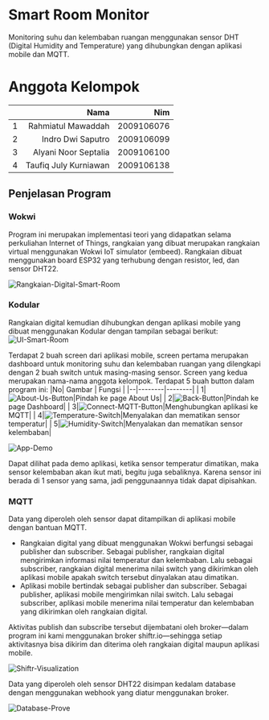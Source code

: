 # Smart Room Monitor
Monitoring suhu dan kelembaban ruangan menggunakan sensor DHT (Digital Humidity and Temperature) yang dihubungkan dengan aplikasi mobile dan MQTT. 
# Anggota Kelompok
|  |  **Nama** |**Nim** |
| ----------: | ----------: | ----------: | 
|1	|Rahmiatul Mawaddah |2009106076
|2	|Indro Dwi Saputro	|2009106099
|3	|Alyani Noor Septalia	|2009106100
|4	|Taufiq July Kurniawan	|2009106138

## Penjelasan Program

### Wokwi

Program ini merupakan implementasi teori yang didapatkan selama perkuliahan Internet of Things, rangkaian yang dibuat merupakan rangkaian virtual menggunakan Wokwi IoT simulator (embeed). Rangkaian dibuat menggunakan board ESP32 yang terhubung dengan resistor, led, dan sensor DHT22.

![Rangkaian-Digital-Smart-Room](https://github.com/AlyaniNS/Smart-Room/assets/74224380/1ac1d789-7bd5-4fae-9dc6-c8ac5daa85ff)


### Kodular
Rangkaian digital kemudian dihubungkan dengan aplikasi mobile yang dibuat menggunakan Kodular dengan tampilan sebagai berikut:
![UI-Smart-Room](https://github.com/AlyaniNS/Smart-Room/assets/74224380/c13a78c6-4878-4245-9397-63bb35340962)


Terdapat 2 buah screen dari aplikasi mobile, screen pertama merupakan dashboard untuk monitoring suhu dan kelembaban ruangan yang dilengkapi dengan 2 buah switch untuk masing-masing sensor. Screen yang kedua merupakan nama-nama anggota kelompok. 
Terdapat 5 buah button dalam program ini:
|No| Gambar | Fungsi | 
|--|--------|--------|
| 1|![About-Us-Button](https://github.com/AlyaniNS/Smart-Room/assets/74224380/0581949b-137a-448d-8cf6-88d4c2310a23)|Pindah ke page About Us|
| 2|![Back-Button](https://github.com/AlyaniNS/Smart-Room/assets/74224380/3c11416f-33c3-4be0-8bb7-e2235b98b602)|Pindah ke page Dashboard|
| 3|![Connect-MQTT-Button](https://github.com/AlyaniNS/Smart-Room/assets/74224380/27e388d8-51e3-4839-ac5f-031402aa6095)|Menghubungkan aplikasi ke MQTT|
| 4|![Temperature-Switch](https://github.com/AlyaniNS/Smart-Room/assets/74224380/2b59ec97-f3f8-44eb-83a9-7822165f291b)|Menyalakan dan mematikan sensor temperatur|
| 5|![Humidity-Switch](https://github.com/AlyaniNS/Smart-Room/assets/74224380/6ea5f293-60b2-4ed4-a1c4-f6bdec69dc48)|Menyalakan dan mematikan sensor kelembaban|



![App-Demo](https://github.com/AlyaniNS/Smart-Room/assets/74224380/08940623-0862-44f9-beea-c0afcddeca3d)

Dapat dilihat pada demo aplikasi, ketika sensor temperatur dimatikan, maka sensor kelembaban akan ikut mati, begitu juga sebaliknya. Karena sensor ini berada di 1 sensor yang sama, jadi penggunaannya tidak dapat dipisahkan.

### MQTT
Data yang diperoleh oleh sensor dapat ditampilkan di aplikasi mobile dengan bantuan MQTT. 
- Rangkaian digital yang dibuat menggunakan Wokwi berfungsi sebagai publisher dan subscriber. Sebagai publisher, rangkaian digital mengirimkan informasi nilai temperatur dan kelembaban. Lalu sebagai subscriber, rangkaian digital menerima nilai switch yang dikirimkan oleh aplikasi mobile apakah switch tersebut dinyalakan atau dimatikan.
- Aplikasi mobile bertindak sebagai publisher dan subscriber. Sebagai publisher, aplikasi mobile mengirimkan nilai switch. Lalu sebagai subscriber, aplikasi mobile menerima nilai temperatur dan kelembaban yang dikirimkan oleh rangkaian digital.

Aktivitas publish dan subscribe tersebut dijembatani oleh broker—dalam program ini kami menggunakan broker shiftr.io—sehingga setiap aktivitasnya bisa dikirim dan diterima oleh rangkaian digital maupun aplikasi mobile.

![Shiftr-Visualization](https://github.com/AlyaniNS/Smart-Room/assets/74224380/9c1857bb-fe1c-46c4-970a-fb5be3aded7d)


Data yang diperoleh oleh sensor DHT22 disimpan kedalam database dengan menggunakan webhook yang diatur menggunakan broker.

![Database-Prove](https://github.com/AlyaniNS/Smart-Room/assets/74224380/a786e26e-2bd7-4ad5-8fe6-e3ada7421a63)

